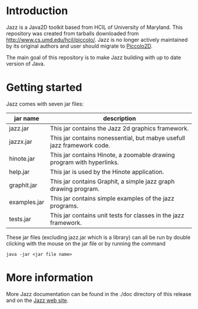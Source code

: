 # Introduction

Jazz is a Java2D toolkit based from HCIL of University of Maryland.
This repository was created from tarballs downloaded from <http://www.cs.umd.edu/hcil/piccolo/>.
Jazz is no longer actively maintained by its original authors and
user should migrate to [Piccolo2D](http://piccolo2d.org).

The main goal of this repository is to make Jazz building with up to date
version of Java.

# Getting started

Jazz comes with seven jar files:

|jar name| description|
|--------------|--------------------------------------------------|
| jazz.jar     | This jar contains the Jazz 2d graphics framework.|
| jazzx.jar    | This jar contains nonessential, but mabye usefull jazz framework code.|
| hinote.jar   | This jar contains Hinote, a zoomable drawing program with hyperlinks.|
| help.jar     | This jar is used by the Hinote application.|
| graphit.jar  | This jar contains Graphit, a simple jazz graph drawing program.|
| examples.jar | This jar contains simple examples of the jazz programs.|
| tests.jar    | This jar contains unit tests for classes in the jazz framework.|

These jar files (excluding jazz.jar which is a library) can all be run by
double clicking with the mouse on the jar file or by running the command

    java -jar <jar file name>

# More information

More Jazz documentation can be found in the ./doc directory of this release
and on the [Jazz web site](http://www.cs.umd.edu/hcil/jazz/).
